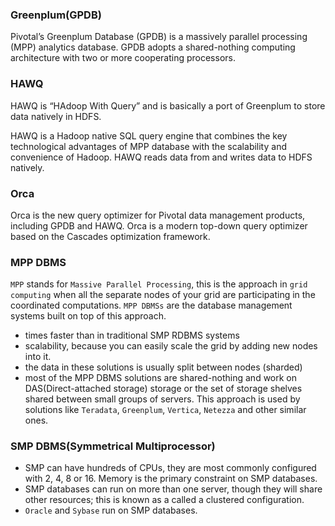 ### Greenplum(GPDB)
Pivotal’s Greenplum Database (GPDB) is a massively parallel processing (MPP) analytics database. GPDB adopts a shared-nothing computing architecture with two or more cooperating processors.

### HAWQ
HAWQ is “HAdoop With Query” and is basically a port of Greenplum to store data natively in HDFS.

HAWQ is a Hadoop native SQL query engine that combines the key technological advantages of MPP database with the scalability and convenience of Hadoop. HAWQ reads data from and writes data to HDFS natively.

### Orca
Orca is the new query optimizer for Pivotal data management products, including GPDB and HAWQ. Orca is a modern top-down query optimizer based on the Cascades optimization framework.

### MPP DBMS
`MPP` stands for `Massive Parallel Processing`, this is the approach in `grid computing` when all the separate nodes of your grid are participating in the coordinated computations. `MPP DBMSs` are the database management systems built on top of this approach.
- times faster than in traditional SMP RDBMS systems
- scalability, because you can easily scale the grid by adding new nodes into it.
- the data in these solutions is usually split between nodes (sharded)
- most of the MPP DBMS solutions are shared-nothing and work on DAS(Direct-attached storage) storage or the set of storage shelves shared between small groups of servers. This approach is used by solutions like `Teradata`, `Greenplum`, `Vertica`, `Netezza` and other similar ones.

### SMP DBMS(Symmetrical Multiprocessor)
- SMP can have hundreds of CPUs, they are most commonly configured with 2, 4, 8 or 16. Memory is the primary constraint on SMP databases.
- SMP databases can run on more than one server, though they will share other resources; this is known as a called a clustered configuration.
- `Oracle` and `Sybase` run on SMP databases.

